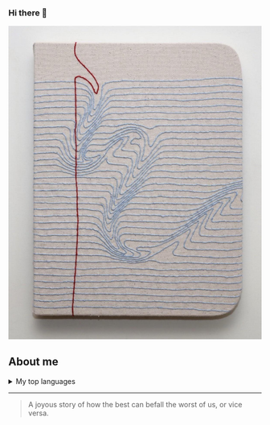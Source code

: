 ### Hi there 👋

<!--
**oldmcdonnell/oldmcdonnell** is a ✨ _special_ ✨ repository because its `README.md` (this file) appears on your GitHub profile.

Here are some ideas to get you started:

- 🔭 I’m currently working on ...
- 🌱 I’m currently learning ...
- 👯 I’m looking to collaborate on ...
- 🤔 I’m looking for help with ...
- 💬 Ask me about ...
- 📫 How to reach me: ...
- 😄 Pronouns: ...
- ⚡ Fun fact: ...
-->

<img alt="painting" src="https://github.com/oldmcdonnell/oldmcdonnell.github.io/blob/dev/img/PIC.jpg">



## About me


<details>
<summary>My top languages</summary>
  
| Rank | Languages |
|-----:|-----------|
|     1| Python    |
|     2| SQL       |
|     3| Mel       |

</details>


<!-- TO DO: add more details about me later -->

---
> A joyous story of how the best can befall the worst of us, or vice versa.

